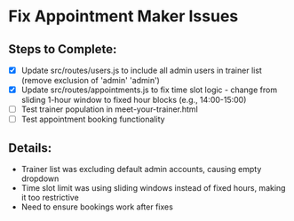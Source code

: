 # Fix Appointment Maker Issues

## Steps to Complete:
- [x] Update src/routes/users.js to include all admin users in trainer list (remove exclusion of 'admin' 'admin')
- [x] Update src/routes/appointments.js to fix time slot logic - change from sliding 1-hour window to fixed hour blocks (e.g., 14:00-15:00)
- [ ] Test trainer population in meet-your-trainer.html
- [ ] Test appointment booking functionality

## Details:
- Trainer list was excluding default admin accounts, causing empty dropdown
- Time slot limit was using sliding windows instead of fixed hours, making it too restrictive
- Need to ensure bookings work after fixes
